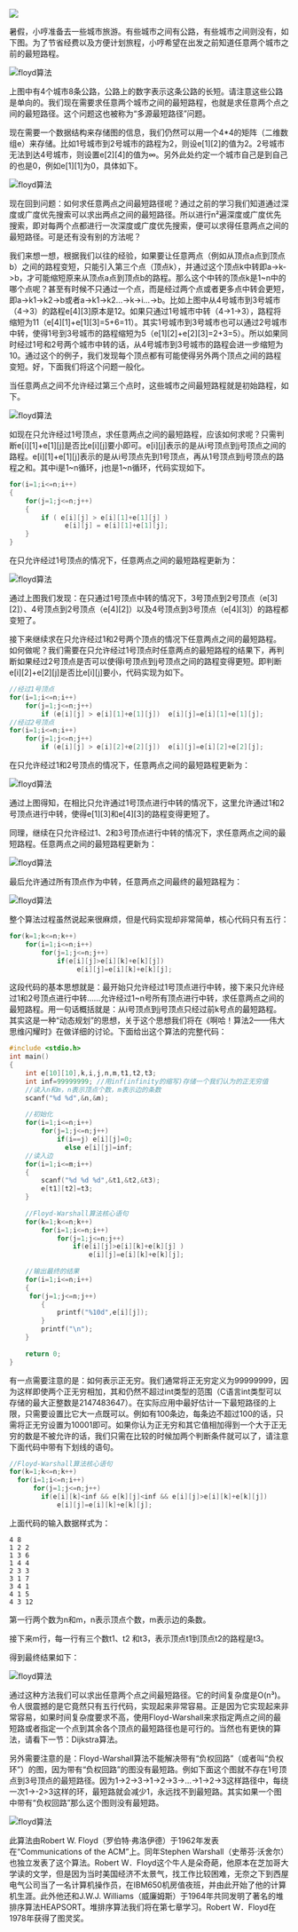 ![](img/Floyd算法2.png)

暑假，小哼准备去一些城市旅游。有些城市之间有公路，有些城市之间则没有，如下图。为了节省经费以及方便计划旅程，小哼希望在出发之前知道任意两个城市之前的最短路程。

![floyd算法](img/Floyd算法3.png)

上图中有4个城市8条公路，公路上的数字表示这条公路的长短。请注意这些公路是单向的。我们现在需要求任意两个城市之间的最短路程，也就是求任意两个点之间的最短路径。这个问题这也被称为“多源最短路径”问题。

现在需要一个数据结构来存储图的信息，我们仍然可以用一个4\*4的矩阵（二维数组e）来存储。比如1号城市到2号城市的路程为2，则设e\[1]\[2]的值为2。2号城市无法到达4号城市，则设置e\[2]\[4]的值为∞。另外此处约定一个城市自己是到自己的也是0，例如e\[1]\[1]为0，具体如下。

![floyd算法](img/Floyd算法4.png)

现在回到问题：如何求任意两点之间最短路径呢？通过之前的学习我们知道通过深度或广度优先搜索可以求出两点之间的最短路径。所以进行n²遍深度或广度优先搜索，即对每两个点都进行一次深度或广度优先搜索，便可以求得任意两点之间的最短路径。可是还有没有别的方法呢？

我们来想一想，根据我们以往的经验，如果要让任意两点（例如从顶点a点到顶点b）之间的路程变短，只能引入第三个点（顶点k），并通过这个顶点k中转即a->k->b，才可能缩短原来从顶点a点到顶点b的路程。那么这个中转的顶点k是1~n中的哪个点呢？甚至有时候不只通过一个点，而是经过两个点或者更多点中转会更短，即a->k1->k2->b或者a->k1->k2…->k->i…->b。比如上图中从4号城市到3号城市（4->3）的路程e\[4]\[3]原本是12。如果只通过1号城市中转（4->1->3），路程将缩短为11（e\[4]\[1]+e\[1]\[3]=5+6=11）。其实1号城市到3号城市也可以通过2号城市中转，使得1号到3号城市的路程缩短为5（e\[1]\[2]+e\[2]\[3]=2+3=5）。所以如果同时经过1号和2号两个城市中转的话，从4号城市到3号城市的路程会进一步缩短为10。通过这个的例子，我们发现每个顶点都有可能使得另外两个顶点之间的路程变短。好，下面我们将这个问题一般化。

当任意两点之间不允许经过第三个点时，这些城市之间最短路程就是初始路程，如下。

![floyd算法](img/Floyd算法6.png)

如现在只允许经过1号顶点，求任意两点之间的最短路程，应该如何求呢？只需判断e\[i]\[1]+e\[1]\[j]是否比e\[i]\[j]要小即可。e\[i]\[j]表示的是从i号顶点到j号顶点之间的路程。e\[i]\[1]+e\[1]\[j]表示的是从i号顶点先到1号顶点，再从1号顶点到j号顶点的路程之和。其中i是1~n循环，j也是1~n循环，代码实现如下。

```c
for(i=1;i<=n;i++)
{
    for(j=1;j<=n;j++)
    {
        if ( e[i][j] > e[i][1]+e[1][j] )
              e[i][j] = e[i][1]+e[1][j];
    }
}
```

在只允许经过1号顶点的情况下，任意两点之间的最短路程更新为：

![floyd算法](img/Floyd算法7.png)

通过上图我们发现：在只通过1号顶点中转的情况下，3号顶点到2号顶点（e\[3]\[2]）、4号顶点到2号顶点（e\[4]\[2]）以及4号顶点到3号顶点（e\[4]\[3]）的路程都变短了。

接下来继续求在只允许经过1和2号两个顶点的情况下任意两点之间的最短路程。如何做呢？我们需要在只允许经过1号顶点时任意两点的最短路程的结果下，再判断如果经过2号顶点是否可以使得i号顶点到j号顶点之间的路程变得更短。即判断e\[i]\[2]+e\[2]\[j]是否比e\[i]\[j]要小，代码实现为如下。

```c
//经过1号顶点
for(i=1;i<=n;i++)
    for(j=1;j<=n;j++)
        if (e[i][j] > e[i][1]+e[1][j])  e[i][j]=e[i][1]+e[1][j];
//经过2号顶点
for(i=1;i<=n;i++)
    for(j=1;j<=n;j++)
        if (e[i][j] > e[i][2]+e[2][j])  e[i][j]=e[i][2]+e[2][j];
```

在只允许经过1和2号顶点的情况下，任意两点之间的最短路程更新为：

![floyd算法](img/Floyd算法8.png)

通过上图得知，在相比只允许通过1号顶点进行中转的情况下，这里允许通过1和2号顶点进行中转，使得e\[1]\[3]和e\[4]\[3]的路程变得更短了。

同理，继续在只允许经过1、2和3号顶点进行中转的情况下，求任意两点之间的最短路程。任意两点之间的最短路程更新为：

![floyd算法](img/Floyd算法9.png)

最后允许通过所有顶点作为中转，任意两点之间最终的最短路程为：

![floyd算法](img/Floyd算法10.png)

整个算法过程虽然说起来很麻烦，但是代码实现却非常简单，核心代码只有五行：

```c
for(k=1;k<=n;k++)
    for(i=1;i<=n;i++)
        for(j=1;j<=n;j++)
            if(e[i][j]>e[i][k]+e[k][j])
                 e[i][j]=e[i][k]+e[k][j];
```

这段代码的基本思想就是：最开始只允许经过1号顶点进行中转，接下来只允许经过1和2号顶点进行中转……允许经过1~n号所有顶点进行中转，求任意两点之间的最短路程。用一句话概括就是：从i号顶点到j号顶点只经过前k号点的最短路程。其实这是一种“动态规划”的思想，关于这个思想我们将在《啊哈！算法2——伟大思维闪耀时》在做详细的讨论。下面给出这个算法的完整代码：

```c
#include <stdio.h>
int main()
{
    int e[10][10],k,i,j,n,m,t1,t2,t3;
    int inf=99999999; //用inf(infinity的缩写)存储一个我们认为的正无穷值
    //读入n和m，n表示顶点个数，m表示边的条数
    scanf("%d %d",&n,&m);
                              
    //初始化
    for(i=1;i<=n;i++)
        for(j=1;j<=n;j++)
            if(i==j) e[i][j]=0;
              else e[i][j]=inf;
    //读入边
    for(i=1;i<=m;i++)
    {
        scanf("%d %d %d",&t1,&t2,&t3);
        e[t1][t2]=t3;
    }
                              
    //Floyd-Warshall算法核心语句
    for(k=1;k<=n;k++)
        for(i=1;i<=n;i++)
            for(j=1;j<=n;j++)
                if(e[i][j]>e[i][k]+e[k][j] )
                    e[i][j]=e[i][k]+e[k][j];
                              
    //输出最终的结果
    for(i=1;i<=n;i++)
    {
     for(j=1;j<=n;j++)
        {
            printf("%10d",e[i][j]);
        }
        printf("\n");
    }
                              
    return 0;
}
```

有一点需要注意的是：如何表示正无穷。我们通常将正无穷定义为99999999，因为这样即使两个正无穷相加，其和仍然不超过int类型的范围（C语言int类型可以存储的最大正整数是2147483647）。在实际应用中最好估计一下最短路径的上限，只需要设置比它大一点既可以。例如有100条边，每条边不超过100的话，只需将正无穷设置为10001即可。如果你认为正无穷和其它值相加得到一个大于正无穷的数是不被允许的话，我们只需在比较的时候加两个判断条件就可以了，请注意下面代码中带有下划线的语句。

```c
//Floyd-Warshall算法核心语句
for(k=1;k<=n;k++)
  for(i=1;i<=n;i++)
      for(j=1;j<=n;j++)
        if(e[i][k]<inf && e[k][j]<inf && e[i][j]>e[i][k]+e[k][j])
            e[i][j]=e[i][k]+e[k][j];
```

上面代码的输入数据样式为：

```
4 8
1 2 2
1 3 6
1 4 4
2 3 3
3 1 7
3 4 1
4 1 5
4 3 12
```

第一行两个数为n和m，n表示顶点个数，m表示边的条数。

接下来m行，每一行有三个数t1、t2 和t3，表示顶点t1到顶点t2的路程是t3。

得到最终结果如下：

![floyd算法](img/Floyd算法11.png)

通过这种方法我们可以求出任意两个点之间最短路径。它的时间复杂度是O(n³)。令人很震撼的是它竟然只有五行代码，实现起来非常容易。正是因为它实现起来非常容易，如果时间复杂度要求不高，使用Floyd-Warshall来求指定两点之间的最短路或者指定一个点到其余各个顶点的最短路径也是可行的。当然也有更快的算法，请看下一节：Dijkstra算法。

另外需要注意的是：Floyd-Warshall算法不能解决带有“负权回路”（或者叫“负权环”）的图，因为带有“负权回路”的图没有最短路。例如下面这个图就不存在1号顶点到3号顶点的最短路径。因为1->2->3->1->2->3->…->1->2->3这样路径中，每绕一次1->-2>3这样的环，最短路就会减少1，永远找不到最短路。其实如果一个图中带有“负权回路”那么这个图则没有最短路。

![floyd算法](img/Floyd算法12.png)

此算法由Robert W. Floyd（罗伯特·弗洛伊德）于1962年发表在“Communications of the ACM”上。同年Stephen Warshall（史蒂芬·沃舍尔）也独立发表了这个算法。Robert W．Floyd这个牛人是朵奇葩，他原本在芝加哥大学读的文学，但是因为当时美国经济不太景气，找工作比较困难，无奈之下到西屋电气公司当了一名计算机操作员，在IBM650机房值夜班，并由此开始了他的计算机生涯。此外他还和J.W.J. Williams（威廉姆斯）于1964年共同发明了著名的堆排序算法HEAPSORT。堆排序算法我们将在第七章学习。Robert W．Floyd在1978年获得了图灵奖。